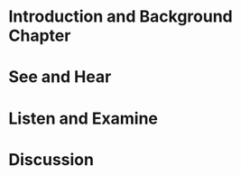 

# Introduction and Background Chapter
<!-- #include "../body/00_introduction/00_forward.md" -->
<!-- #include "../body/00_introduction/02_introduction.md" -->
<!-- #include "monkey-related.fig.md" -->
<!-- #include "neuromodulation-implant.fig.md" -->
<!-- #include "neuromodulation-pcb.fig.md" -->

# See and Hear
<!-- #include "../body/01_project-prologue/01_intro.md" -->
<!-- #include "../body/01_project-prologue/02_behavior-box.md" -->
<!-- #include "../body/01_project-prologue/03_animal-tracking.md" -->
<!-- #include "../body/01_project-prologue/04_spherical-treadmill.md" -->
<!-- #include "../body/01_project-prologue/10_closed-loop-diffuse-optogenetic-neuromodulation.md" -->
<!-- #include "../body/01_project-prologue/cnc-fabrication.md" -->
<!-- #include "../body/01_project-prologue/neuromodulation-project-summary.md" -->
<!-- #include "../body/01_project-prologue/photo-absorption-modeling.md" -->
<!-- #include "../body/02_hw1/01_fluorescence-microscopy-background.md" -->
<!-- #include "../body/02_hw1/02_cameras.md" -->
<!-- #include "../body/02_hw1/03_computer-workstation-build-and-configuration.md" -->
<!-- #include "../body/02_hw1/04_headplate-and-holder.md" -->
<!-- #include "../body/02_hw1/05_optical-window.md" -->
<!-- #include "animal-tracking.fig.md" -->
<!-- #include "behavior-box.fig.md" -->
<!-- #include "beveled-fiber-bundle.fig.md" -->
<!-- #include "headplate-holder.fig.md" -->
<!-- #include "microscope.fig.md" -->
<!-- #include "spherical-treadmill-extended.fig.md" -->
<!-- #include "spherical-treadmill-motion-sensors.fig.md" -->
<!-- #include "spherical-treadmill-VR.fig.md" -->
<!-- #include "spherical-treadmill-water-delivery.fig.md" -->
<!-- #include "cranial-window.fig.md" -->

# Listen and Examine
<!-- #include "../body/03_sw1/01_overview.md" -->
<!-- #include "../body/03_sw1/02_image-processing.md" -->
<!-- #include "../body/03_sw1/03_facets-of-processing.md" -->
<!-- #include "../body/04_hw2/02_microscopy-2.md" -->
<!-- #include "../body/04_hw2/03_sensors.md" -->
<!-- #include "../body/04_hw2/appendix.3d-printing.md" -->
<!-- #include "FluoPro.fig.md" -->
<!-- #include "Pipeline.fig.md" -->
<!-- #include "Scicadelic.fig.md" -->
<!-- #include "sfn-poster.fig.md" -->
<!-- #include "SW-2015-09-image-processing-refinement.fig.md" -->
<!-- #include "SW-2015-11-batch05-image-processing.fig.md" -->
<!-- #include "SW-2016-01-batch12-image-processing.fig.md" -->
<!-- #include "SW-2017-08-roi05.fig.md" -->
<!-- #include "SW-2018-08-batch02-image-processing.fig.md" -->

# Discussion
<!-- #include "../body/04_hw2/cranialwindow_figcaptions.md" -->
<!-- #include "../body/04_hw2/cranial-window.md" -->
<!-- #include "../body/05_sw2/01_video-processing.md" -->
<!-- #include "../body/05_sw2/compression.md" -->
<!-- #include "../body/05_sw2/data-management.md" -->
<!-- #include "../body/05_sw2/data-scaling.md" -->
<!-- #include "../body/05_sw2/distributed-dataflow-and-streaming.md" -->
<!-- #include "../body/05_sw2/information-and-informativity.md" -->
<!-- #include "../body/06_discussion/discussion.md" -->
<!-- #include "../body/_unassigned/beveled-fiber-bundle-from-handata_synology_NOTES.md" -->
<!-- #include "../body/_unassigned/discussion-draft.md" -->
<!-- #include "../body/_unassigned/f31-fig-captions.md" -->
<!-- #include "../body/_unassigned/frontiers_marklocal.md" -->
<!-- #include "../body/_unassigned/introduction-draft.md" -->
<!-- #include "../body/_unassigned/lab-gadgets.md" -->
<!-- #include "../body/_unassigned/Project_Narrative.md" -->
<!-- #include "../body/_unassigned/prospectusv5.md" -->
<!-- #include "SW-sequence-2015-07-seq02.fig.md" -->
<!-- #include "SW-sequence-2015-12-seq23.fig.md" -->
<!-- #include "SW-sequence-2016-01-seq25.fig.md" -->
<!-- #include "SW-sequence-vlcsnap.fig.md" -->
